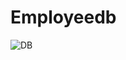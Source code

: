 # Employeedb




![DB](https://github.com/user-attachments/assets/dbfe17bb-bd01-4b14-bd93-03b1316062a7)
